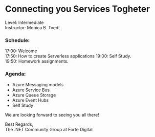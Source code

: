 
# Connecting you Services Togheter  
Level: Intermediate  
Instructor: Monica B. Tvedt  
  

### Schedule:  
17:00: Welcome   
17:50: How to create Serverless applications
19:00: Self Study.  
19:50: Homework assignments.  

### Agenda: 
- Azure Messaging models
- Azure Service Bus
- Azure Queue Storage
- Azure Event Hubs
- Self Study
  
  
We are looking forward to seeing you all there!  
  
Best Regards,  
The .NET Community Group at Forte Digital
